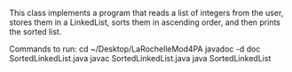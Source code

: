 This class implements a program that reads a list of integers from the user, stores them in a LinkedList, sorts them in ascending order, and then prints the sorted list.

Commands to run:
cd ~/Desktop/LaRochelleMod4PA
javadoc -d doc SortedLinkedList.java
javac SortedLinkedList.java
java SortedLinkedList
